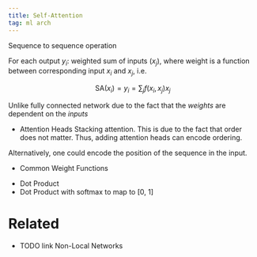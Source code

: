 ```yaml
---
title: Self-Attention
tag: ml arch
---
```


Sequence to sequence operation

For each output $y_i$: weighted sum of inputs ($x_j$), where weight is a function between corresponding input $x_i$ and $x_j$, i.e.

$$
\text{SA}(x_i) = y_i = \sum_{j}{ f(x_i, x_j) x_j }
$$

Unlike fully connected network due to the fact that the *weights* are dependent on the *inputs*

* Attention Heads
Stacking attention. This is due to the fact that order does not matter. Thus, adding attention heads can encode ordering.

Alternatively, one could encode the position of the sequence in the input.

* Common Weight Functions
- Dot Product
- Dot Product with softmax to map to [0, 1]

# Related

- TODO link Non-Local Networks
